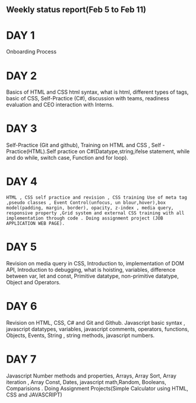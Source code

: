 ## Weekly status report(Feb 5 to Feb 11)
# DAY 1
Onboarding Process
# DAY 2
  Basics of HTML and CSS html syntax, what is html, different types of tags, basic of CSS, Self-Practice (C#), discussion with teams, readiness evaluation and CEO interaction with Interns.
# DAY 3
  Self-Practice (Git and github), Training on HTML and CSS , Self -Practice(HTML).Self practice on C#(Datatype,string,ifelse statement, while and do while, switch case, Function and for loop).
# DAY 4
    HTML , CSS self practice and revision , CSS training Use of meta tag ,pseudo classes , Event Control(unfocus, un blour,hover),box model(padding, margin, border), opacity, z-index , media query, responsive property ,Grid system and external CSS training with all implementation through code . Doing assignment project (JOB APPLICATION WEB PAGE).
# DAY 5
Revision on media query in CSS, Introduction to, implementation of DOM API, Introduction to debugging, what is hoisting, variables, difference between var, let and const, Primitive datatype, non-primitive datatype, Object and Operators.
# DAY 6
Revision on HTML, CSS, C# and Git and Github. Javascript basic syntax , javascript datatypes, variables, javascript comments, operators, functions, Objects, Events, String , string methods, javascript numbers.
# DAY 7
Javascript Number methods and properties, Arrays, Array Sort, Array iteration , Array Const, Dates, javascript math,Random, Booleans, Comparisions . Doing Assignment Projects(Simple Calculator using HTML, CSS and JAVASCRIPT)
